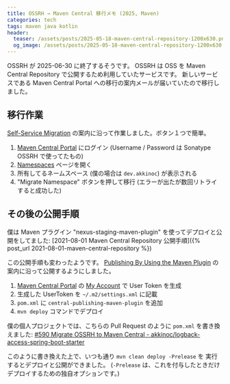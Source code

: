 ```yaml
---
title: OSSRH → Maven Central 移行メモ (2025, Maven)
categories: tech
tags: maven java kotlin
header:
  teaser: /assets/posts/2025-05-18-maven-central-repository-1200x630.png
  og_image: /assets/posts/2025-05-18-maven-central-repository-1200x630.png
---
```


OSSRH が 2025-06-30 に終了するそうです。
OSSRH は OSS を Maven Central Repository で公開するため利用していたサービスです。
新しいサービスである Maven Central Portal への移行の案内メールが届いていたので移行しました。

<!--more-->

## 移行作業

[Self-Service Migration] の案内に沿って作業しました。ボタン１つで簡単。

1. [Maven Central Portal] にログイン (Username / Password は Sonatype OSSRH で使ってたもの)
2. [Namespaces] ページを開く
3. 所有してるネームスペース (僕の場合は `dev.akkinoc`) が表示される
3. "Migrate Namespace" ボタンを押して移行 (エラーが出たが数回リトライすると成功した)

[Self-Service Migration]: https://central.sonatype.org/faq/what-is-different-between-central-portal-and-legacy-ossrh/#self-service-migration
[Maven Central Portal]: https://central.sonatype.com/
[Namespaces]: https://central.sonatype.com/publishing/namespaces

## その後の公開手順

僕は Maven プラグイン "nexus-staging-maven-plugin" を使ってデプロイと公開をしてました:
[2021-08-01 Maven Central Repository 公開手順]({% post_url 2021-08-01-maven-central-repository %})

この公開手順も変わったようです。
[Publishing By Using the Maven Plugin] の案内に沿って公開するようにしました。

1. [Maven Central Portal] の [My Account] で User Token を生成
2. 生成した UserToken を `~/.m2/settings.xml` に記載
3. `pom.xml` に `central-publishing-maven-plugin` を追加
4. `mvn deploy` コマンドでデプロイ

僕の個人プロジェクトでは、こちらの Pull Request のように `pom.xml` を書き換えました:
[#590 Migrate OSSRH to Maven Central - akkinoc/logback-access-spring-boot-starter]

このように書き換えた上で、いつも通り `mvn clean deploy -Prelease` を
実行するとデプロイと公開ができました。
(`-Prelease` は、これを付与したときだけデプロイするための独自オプションです。)

[Publishing By Using the Maven Plugin]: https://central.sonatype.org/publish/publish-portal-maven/
[My Account]: https://central.sonatype.com/account
[#590 Migrate OSSRH to Maven Central - akkinoc/logback-access-spring-boot-starter]: https://github.com/akkinoc/logback-access-spring-boot-starter/pull/590
